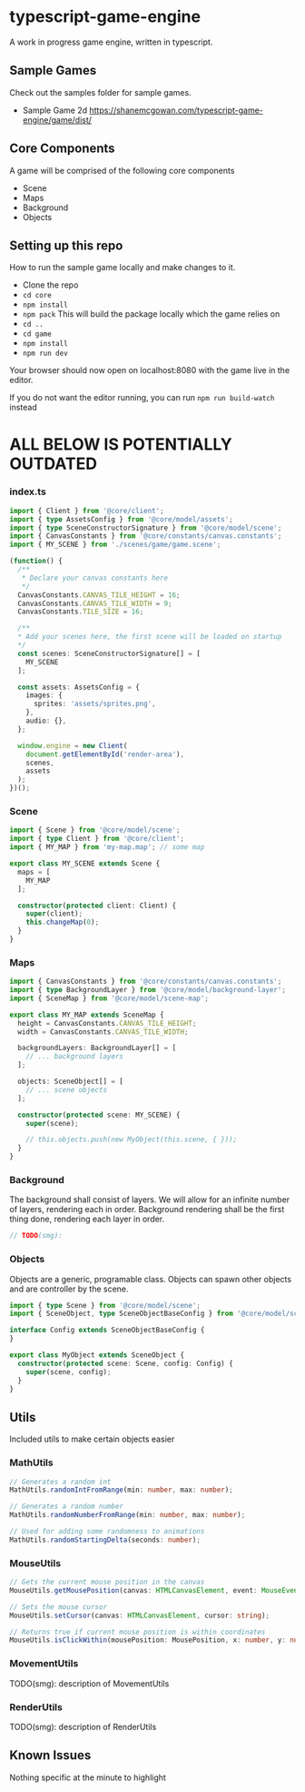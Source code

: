 # typescript-game-engine
A work in progress game engine, written in typescript.

## Sample Games
Check out the samples folder for sample games.
- Sample Game 2d https://shanemcgowan.com/typescript-game-engine/game/dist/

## Core Components
A game will be comprised of the following core components
- Scene
- Maps
- Background
- Objects

## Setting up this repo
How to run the sample game locally and make changes to it.

- Clone the repo
- `cd core`
- `npm install`
- `npm pack` This will build the package locally which the game relies on
- `cd ..`
- `cd game`
- `npm install`
- `npm run dev`

Your browser should now open on localhost:8080 with the game live in the editor.

If you do not want the editor running, you can run `npm run build-watch` instead

# ALL BELOW IS POTENTIALLY OUTDATED

### index.ts
```TypeScript
import { Client } from '@core/client';
import { type AssetsConfig } from '@core/model/assets';
import { type SceneConstructorSignature } from '@core/model/scene';
import { CanvasConstants } from '@core/constants/canvas.constants';
import { MY_SCENE } from './scenes/game/game.scene';

(function() {
  /**
   * Declare your canvas constants here
   */
  CanvasConstants.CANVAS_TILE_HEIGHT = 16;
  CanvasConstants.CANVAS_TILE_WIDTH = 9;
  CanvasConstants.TILE_SIZE = 16;

  /**
  * Add your scenes here, the first scene will be loaded on startup
  */
  const scenes: SceneConstructorSignature[] = [
    MY_SCENE
  ];

  const assets: AssetsConfig = {
    images: {
      sprites: 'assets/sprites.png',
    },
    audio: {},
  };

  window.engine = new Client(
    document.getElementById('render-area'),
    scenes,
    assets
  );
})();

```

### Scene
```TypeScript
import { Scene } from '@core/model/scene';
import { type Client } from '@core/client';
import { MY_MAP } from 'my-map.map'; // some map

export class MY_SCENE extends Scene {
  maps = [
    MY_MAP
  ];

  constructor(protected client: Client) {
    super(client);
    this.changeMap(0);
  }
}
```

### Maps
```TypeScript
import { CanvasConstants } from '@core/constants/canvas.constants';
import { type BackgroundLayer } from '@core/model/background-layer';
import { SceneMap } from '@core/model/scene-map';

export class MY_MAP extends SceneMap {
  height = CanvasConstants.CANVAS_TILE_HEIGHT;
  width = CanvasConstants.CANVAS_TILE_WIDTH;

  backgroundLayers: BackgroundLayer[] = [
    // ... background layers
  ];

  objects: SceneObject[] = [
    // ... scene objects
  ];

  constructor(protected scene: MY_SCENE) {
    super(scene);

    // this.objects.push(new MyObject(this.scene, { }));
  }
}
```

### Background
The background shall consist of layers. We will allow for an infinite number of layers, rendering each in order. Background rendering shall be the first thing done, rendering each layer in order.

```TypeScript
// TODO(smg):  
```

### Objects
Objects are a generic, programable class. Objects can spawn other objects and are controller by the scene.

```TypeScript
import { type Scene } from '@core/model/scene';
import { SceneObject, type SceneObjectBaseConfig } from '@core/model/scene-object';

interface Config extends SceneObjectBaseConfig {
}

export class MyObject extends SceneObject {
  constructor(protected scene: Scene, config: Config) {
    super(scene, config);
  }
}
```

## Utils
Included utils to make certain objects easier

### MathUtils
```TypeScript
// Generates a random int
MathUtils.randomIntFromRange(min: number, max: number);
```

```TypeScript
// Generates a random number
MathUtils.randomNumberFromRange(min: number, max: number);
```

```TypeScript
// Used for adding some randomness to animations
MathUtils.randomStartingDelta(seconds: number);
```

### MouseUtils
```TypeScript
// Gets the current mouse position in the canvas
MouseUtils.getMousePosition(canvas: HTMLCanvasElement, event: MouseEvent);
```

```TypeScript
// Sets the mouse cursor
MouseUtils.setCursor(canvas: HTMLCanvasElement, cursor: string);
```

```TypeScript
// Returns true if current mouse position is within coordinates
MouseUtils.isClickWithin(mousePosition: MousePosition, x: number, y: number, width: number, height: number);
```

### MovementUtils
TODO(smg): description of MovementUtils

### RenderUtils
TODO(smg): description of RenderUtils

## Known Issues
Nothing specific at the minute to highlight